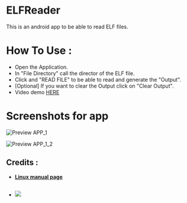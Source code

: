 # ELFReader
This is an android app to be able to read ELF files.

# How To Use :
- Open the Application.
- In "File Directory" call the director of the ELF file.
- Click and "READ FILE" to be able to read and generate the "Output".
- [Optional] If you want to clear the Output click on "Clear Output".
- Video demo [HERE](https://youtu.be/Ip6jEzpThuA)

# Screenshots for app
![Preview APP_1](https://i.imgur.com/9JHIDWD.png)

![Preview APP_1_2](https://i.imgur.com/wNamhc1.png)

## Credits :
- [**Linux manual page**](https://www.man7.org/linux/man-pages/man5/elf.5.html)

##
- ![](https://gitlab.com/IzzyOnDroid/repo/-/raw/master/assets/IzzyOnDroid.png)
